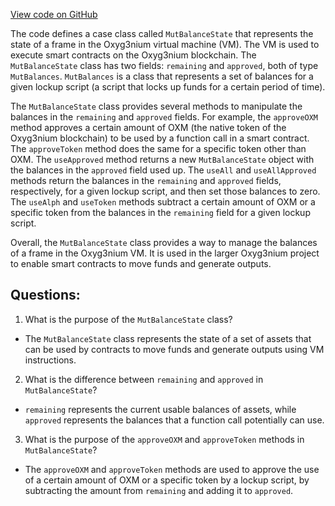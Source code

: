 [View code on GitHub](https://github.com/oxyg3nium/oxyg3nium/protocol/src/main/scala/org/oxyg3nium/protocol/vm/MutBalanceState.scala)

The code defines a case class called `MutBalanceState` that represents the state of a frame in the Oxyg3nium virtual machine (VM). The VM is used to execute smart contracts on the Oxyg3nium blockchain. The `MutBalanceState` class has two fields: `remaining` and `approved`, both of type `MutBalances`. `MutBalances` is a class that represents a set of balances for a given lockup script (a script that locks up funds for a certain period of time). 

The `MutBalanceState` class provides several methods to manipulate the balances in the `remaining` and `approved` fields. For example, the `approveOXM` method approves a certain amount of OXM (the native token of the Oxyg3nium blockchain) to be used by a function call in a smart contract. The `approveToken` method does the same for a specific token other than OXM. The `useApproved` method returns a new `MutBalanceState` object with the balances in the `approved` field used up. The `useAll` and `useAllApproved` methods return the balances in the `remaining` and `approved` fields, respectively, for a given lockup script, and then set those balances to zero. The `useAlph` and `useToken` methods subtract a certain amount of OXM or a specific token from the balances in the `remaining` field for a given lockup script.

Overall, the `MutBalanceState` class provides a way to manage the balances of a frame in the Oxyg3nium VM. It is used in the larger Oxyg3nium project to enable smart contracts to move funds and generate outputs.
## Questions: 
 1. What is the purpose of the `MutBalanceState` class?
- The `MutBalanceState` class represents the state of a set of assets that can be used by contracts to move funds and generate outputs using VM instructions.

2. What is the difference between `remaining` and `approved` in `MutBalanceState`?
- `remaining` represents the current usable balances of assets, while `approved` represents the balances that a function call potentially can use.

3. What is the purpose of the `approveOXM` and `approveToken` methods in `MutBalanceState`?
- The `approveOXM` and `approveToken` methods are used to approve the use of a certain amount of OXM or a specific token by a lockup script, by subtracting the amount from `remaining` and adding it to `approved`.